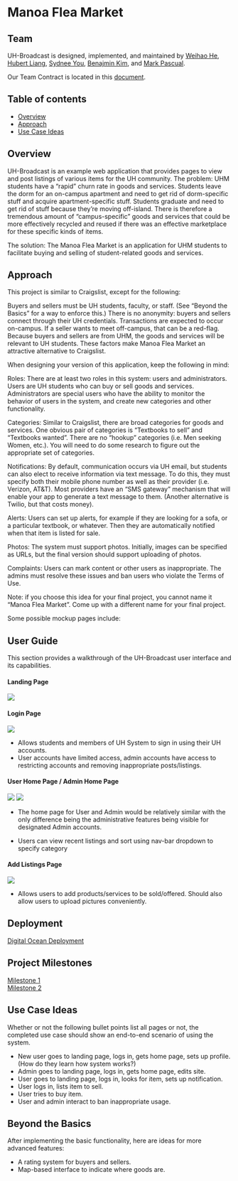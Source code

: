 # Manoa Flea Market

## Team
UH-Broadcast is designed, implemented, and maintained by [Weihao He](https://weihaohe-cys.github.io/), [Hubert Liang](https://hooobot.github.io/), [Sydnee You](http://sydnee-you.github.io/), [Benajmin Kim](https://bkimcode.github.io/
), and [Mark Pascual](https://markgpascual.github.io/).

Our Team Contract is located in this [document](https://docs.google.com/document/d/1k1tqSxgTJwKHZWhcACvvfOT7k_4JKaP_G-6CVPcRs6s/edit?usp=sharing).

## Table of contents

<!-- * [Deployment](#deployment) -->
* [Overview](#overview)
* [Approach](#approach)
* [Use Case Ideas](#use-case-ideas)


## Overview

UH-Broadcast is an example web application that provides pages to view and post listings of various items for the UH community. The problem: UHM students have a “rapid” churn rate in goods and services. Students leave the dorm for an on-campus apartment and need to get rid of dorm-specific stuff and acquire apartment-specific stuff. Students graduate and need to get rid of stuff because they’re moving off-island. There is therefore a tremendous amount of “campus-specific” goods and services that could be more effectively recycled and reused if there was an effective marketplace for these specific kinds of items.

The solution: The Manoa Flea Market is an application for UHM students to facilitate buying and selling of student-related goods and services.


## Approach

This project is similar to Craigslist, except for the following:

Buyers and sellers must be UH students, faculty, or staff. (See “Beyond the Basics” for a way to enforce this.)
There is no anonymity: buyers and sellers connect through their UH credentials.
Transactions are expected to occur on-campus. If a seller wants to meet off-campus, that can be a red-flag.
Because buyers and sellers are from UHM, the goods and services will be relevant to UH students.
These factors make Manoa Flea Market an attractive alternative to Craigslist.

When designing your version of this application, keep the following in mind:

Roles: There are at least two roles in this system: users and administrators. Users are UH students who can buy or sell goods and services. Administrators are special users who have the ability to monitor the behavior of users in the system, and create new categories and other functionality.

Categories: Similar to Craigslist, there are broad categories for goods and services. One obvious pair of categories is “Textbooks to sell” and “Textbooks wanted”. There are no “hookup” categories (i.e. Men seeking Women, etc.). You will need to do some research to figure out the appropriate set of categories.

Notifications: By default, communication occurs via UH email, but students can also elect to receive information via text message. To do this, they must specify both their mobile phone number as well as their provider (i.e. Verizon, AT&T). Most providers have an “SMS gateway” mechanism that will enable your app to generate a text message to them. (Another alternative is Twilio, but that costs money).

Alerts: Users can set up alerts, for example if they are looking for a sofa, or a particular textbook, or whatever. Then they are automatically notified when that item is listed for sale.

Photos: The system must support photos. Initially, images can be specified as URLs, but the final version should support uploading of photos.

Complaints: Users can mark content or other users as inappropriate. The admins must resolve these issues and ban users who violate the Terms of Use.

Note: if you choose this idea for your final project, you cannot name it “Manoa Flea Market”. Come up with a different name for your final project.

Some possible mockup pages include:

## User Guide

This section provides a walkthrough of the UH-Broadcast user interface and its capabilities.

#### Landing Page

<img src="./doc/landing.png">


#### Login Page

<img src="./doc/signin-page.png">

- Allows students and members of UH System to sign in using their UH accounts.
- User accounts have limited access, admin accounts have access to restricting accounts and removing inappropriate posts/listings.

#### User Home Page / Admin Home Page

<img src="./doc/user-home.png">
<img src="doc/admin-home.png">

- The home page for User and Admin would be relatively similar with the only difference being the administrative features being visible for designated Admin accounts.

- Users can view recent listings and sort using nav-bar dropdown to specify category

<!-- #### Report Abuse Page
<img src="doc/report-submission.webp">

- Allows users to submit reports to admins about specific posts or users that may be rulebreaking. -->

#### Add Listings Page

<img src="doc/add-item.png">

- Allows users to add products/services to be sold/offered. Should also allow users to upload pictures conveniently.

<!-- #### Search Page with Categories

<img src="doc/Advanced-search.webp"/>

- Allows users to categorically search and organize listings based on selected constraints. -->

<!-- #### Edit Listings Page

<img src="doc/edit-contact.png">

- Allows users to edit their existing posts when necessary. -->

## Deployment 
[Digital Ocean Deployment](http://164.92.98.221/)

## Project Milestones
[Milestone 1](https://github.com/orgs/UH-Broadcast/projects/1/views/1)
<br>
[Milestone 2](https://github.com/orgs/UH-Broadcast/projects/2/views/1)

## Use Case Ideas
Whether or not the following bullet points list all pages or not, the completed use case should show an end-to-end scenario of using the system.

* New user goes to landing page, logs in, gets home page, sets up profile. (How do they learn how system works?)
* Admin goes to landing page, logs in, gets home page, edits site.
* User goes to landing page, logs in, looks for item, sets up notification.
* User logs in, lists item to sell.
* User tries to buy item.
* User and admin interact to ban inappropriate usage.

## Beyond the Basics
After implementing the basic functionality, here are ideas for more advanced features:

* A rating system for buyers and sellers.
* Map-based interface to indicate where goods are.
